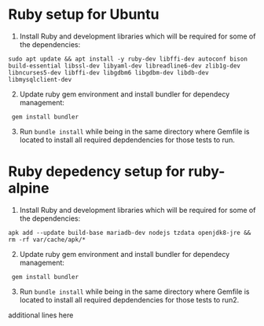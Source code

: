 # Ruby setup for Ubuntu

1. Install Ruby and development libraries which will be required for some of the dependencies:

```
sudo apt update && apt install -y ruby-dev libffi-dev autoconf bison build-essential libssl-dev libyaml-dev libreadline6-dev zlib1g-dev libncurses5-dev libffi-dev libgdbm6 libgdbm-dev libdb-dev libmysqlclient-dev
```

2. Update ruby gem environment and install bundler for dependecy management:

```
 gem install bundler
```

3. Run `bundle install` while being in the same directory where Gemfile is located to install all required depdendencies for those tests to run.

# Ruby depedency setup for ruby-alpine

1. Install Ruby and development libraries which will be required for some of the dependencies:

```
apk add --update build-base mariadb-dev nodejs tzdata openjdk8-jre && rm -rf var/cache/apk/*
```

2. Update ruby gem environment and install bundler for dependecy management:

```
 gem install bundler
```

3. Run `bundle install` while being in the same directory where Gemfile is located to install all required depdendencies for those tests to run2.

additional lines
here
